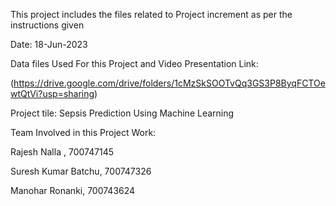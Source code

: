 This project includes the files related to Project increment as per the instructions given

Date: 18-Jun-2023

Data files Used For this Project and Video Presentation Link:

(https://drive.google.com/drive/folders/1cMzSkSOOTvQq3GS3P8ByqFCTOewtQtVi?usp=sharing)

Project tile: Sepsis Prediction Using Machine Learning

Team Involved in this Project Work:

Rajesh Nalla ,  700747145

Suresh Kumar Batchu, 700747326

Manohar Ronanki, 700743624


